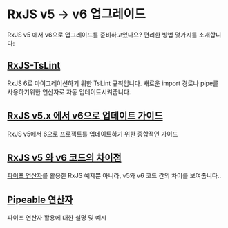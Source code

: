 # RxJS v5 -&gt; v6 업그레이드

RxJS v5 에서 v6으로 업그레이드를 준비하고있나요? 편리한 방법 몇가지를 소개합니다:

## [RxJS-TsLint](https://github.com/ReactiveX/rxjs-tslint)

RxJS 6로 마이그레이션하기 위한 TsLint 규칙입니다. 새로운 import 경로나 pipe를 사용하기위한 연산자로 자동 업데이트시켜줍니다.

## [RxJS v5.x 에서 v6으로 업데이트 가이드](https://github.com/ReactiveX/rxjs/blob/master/docs_app/content/guide/v6/migration.md)

RxJS v5에서 6으로 프로젝트를 업데이트하기 위한 종합적인 가이드

## [RxJS v5 와 v6 코드의 차이점](http://reactive.how/rxjs/explorer)

[파이프 연산자](https://github.com/tc39/proposal-pipeline-operator)를 활용한 RxJS 예제뿐 아니라, v5와 v6 코드 간의 차이를 보여줍니다..

## [Pipeable 연산자](http://reactive.how/rxjs/pipeable-operators)

파이프 연산자 활용에 대한 설명 및 예시

